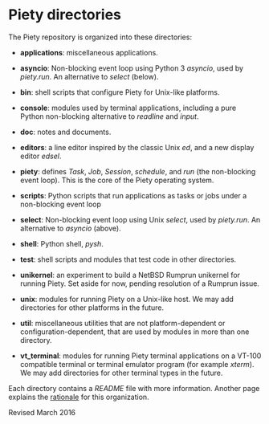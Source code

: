 
Piety directories
=================

The Piety repository is organized into these directories:

- **applications**: miscellaneous applications.

- **asyncio**: Non-blocking event loop using Python 3 *asyncio*, used
   by *piety.run*.  An alternative to *select* (below).

- **bin**: shell scripts that configure Piety for Unix-like platforms.

- **console**: modules used by terminal applications, including a pure
    Python non-blocking alternative to *readline* and *input*.

- **doc**: notes and documents.

- **editors**: a line editor inspired by the classic Unix *ed*, and a
    new display editor *edsel*.

- **piety**: defines *Task*, *Job*, *Session*, *schedule*, and *run*
    (the non-blocking event loop).  This is the core of the Piety
    operating system.

- **scripts**: Python scripts that run applications as tasks or jobs
    under a non-blocking event loop

- **select**: Non-blocking event loop using Unix *select*, used by *piety.run*.
   An alternative to *asyncio* (above).

- **shell**: Python shell, *pysh*.

- **test**: shell scripts and modules that test code in other
     directories.

- **unikernel**: an experiment to build a NetBSD Rumprun unikernel for
    running Piety.  Set aside for now, pending resolution of a Rumprun
    issue.

- **unix**: modules for running Piety on a Unix-like host.
     We may add directories for other platforms in the future.

- **util**: miscellaneous utilities that are not
    platform-dependent or configuration-dependent, that are used by
    modules in more than one directory.

- **vt_terminal**: modules for running Piety terminal applications on
    a VT-100 compatible terminal or terminal emulator program (for
    example *xterm*).  We may add directories for other terminal types in
    the future.

Each directory contains a *README* file with more information.
Another page explains the [rationale](modules.md) for this organization.

Revised March 2016


